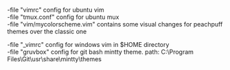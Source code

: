 -file "vimrc" config for ubuntu vim <br>
-file "tmux.conf" config for ubuntu mux <br>
-file "vim/mycolorscheme.vim" contains some visual changes for peachpuff themes over the classic one <br>

-file "_vimrc" config for windows vim in $HOME directory <br> 
-file "gruvbox" config for git bash mintty theme. path: C:\Program Files\Git\usr\share\mintty\themes

